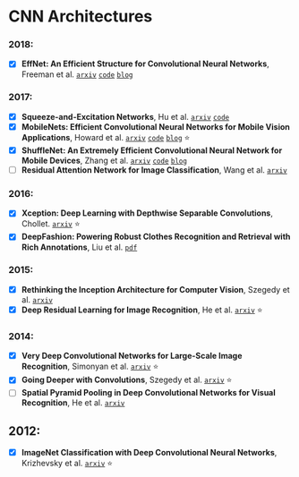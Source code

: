 # CNN Architectures

### 2018:

- [X] **EffNet: An Efficient Structure for Convolutional Neural Networks**, Freeman et al.
[`arxiv`](https://arxiv.org/abs/1801.06434) [`code`](https://github.com/arthurdouillard/keras-effnet)
[`blog`](https://arthurdouillard.com/2018/05/18/small-but-powerful-cnn/)

### 2017:

- [X] **Squeeze-and-Excitation Networks**, Hu et al. [`arxiv`](https://arxiv.org/abs/1709.01507)
[`code`](https://github.com/arthurdouillard/keras-squeeze_and_excitation_network)
- [X] **MobileNets: Efficient Convolutional Neural Networks for Mobile Vision Applications**, Howard et al.
[`arxiv`](https://arxiv.org/abs/1704.04861) [`code`](https://github.com/arthurdouillard/keras-mobilenet)
[`blog`](https://arthurdouillard.com/2018/05/18/small-but-powerful-cnn/) :star:
- [X] **ShuffleNet: An Extremely Efficient Convolutional Neural Network for Mobile Devices**, Zhang et al.
[`arxiv`](https://arxiv.org/abs/1707.01083) [`code`](https://github.com/arthurdouillard/keras-shufflenet)
[`blog`](https://arthurdouillard.com/2018/05/18/small-but-powerful-cnn/)
- [ ] **Residual Attention Network for Image Classification**, Wang et al.
[`arxiv`](https://arxiv.org/abs/1704.06904)

### 2016:

- [X] **Xception: Deep Learning with Depthwise Separable Convolutions**, Chollet.
[`arxiv`](https://arxiv.org/abs/1610.02357) :star:
- [X] **DeepFashion: Powering Robust Clothes Recognition and Retrieval with Rich Annotations**,
Liu et al. [`pdf`](https://www.cv-foundation.org/openaccess/content_cvpr_2016/papers/Liu_DeepFashion_Powering_Robust_CVPR_2016_paper.pdf)

### 2015:

- [X] **Rethinking the Inception Architecture for Computer Vision**, Szegedy et al.
[`arxiv`](https://arxiv.org/abs/1512.00567)
- [X] **Deep Residual Learning for Image Recognition**, He et al.
[`arxiv`](https://arxiv.org/abs/1512.03385) :star:

### 2014:

- [X] **Very Deep Convolutional Networks for Large-Scale Image Recognition**, Simonyan et al.
[`arxiv`](https://arxiv.org/abs/1409.1556) :star:
- [X] **Going Deeper with Convolutions**, Szegedy et al. [`arxiv`](https://arxiv.org/abs/1409.4842) :star:
- [ ] **Spatial Pyramid Pooling in Deep Convolutional Networks for Visual Recognition**, He et al.
[`arxiv`](https://arxiv.org/abs/1406.4729)

## 2012:

- [X] **ImageNet Classification with Deep Convolutional Neural Networks**, Krizhevsky et al.
[`arxiv`](https://papers.nips.cc/paper/4824-imagenet-classification-with-deep-convolutional-neural-networks) :star: